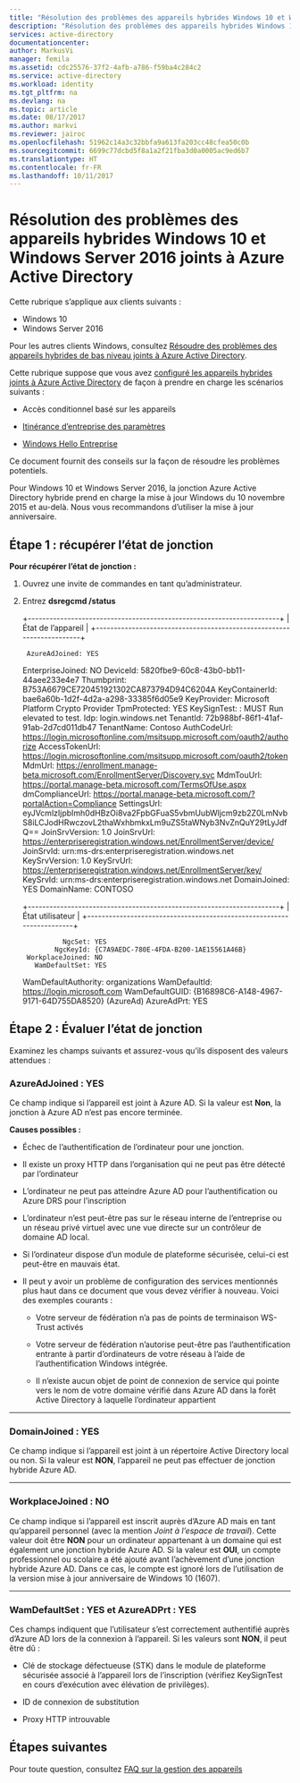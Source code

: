 ```yaml
---
title: "Résolution des problèmes des appareils hybrides Windows 10 et Windows Server 2016 joints à Azure Active Directory| Documents Microsoft"
description: "Résolution des problèmes des appareils hybrides Windows 10 et Windows Server 2016 joints à Azure Active Directory."
services: active-directory
documentationcenter: 
author: MarkusVi
manager: femila
ms.assetid: cdc25576-37f2-4afb-a786-f59ba4c284c2
ms.service: active-directory
ms.workload: identity
ms.tgt_pltfrm: na
ms.devlang: na
ms.topic: article
ms.date: 08/17/2017
ms.author: markvi
ms.reviewer: jairoc
ms.openlocfilehash: 51962c14a3c32bbfa9a613fa203cc48cfea50c0b
ms.sourcegitcommit: 6699c77dcbd5f8a1a2f21fba3d0a0005ac9ed6b7
ms.translationtype: HT
ms.contentlocale: fr-FR
ms.lasthandoff: 10/11/2017
---
```

# <a name="troubleshooting-hybrid-azure-active-directory-joined-windows-10-and-windows-server-2016-devices"></a>Résolution des problèmes des appareils hybrides Windows 10 et Windows Server 2016 joints à Azure Active Directory 

Cette rubrique s’applique aux clients suivants :

-   Windows 10
-   Windows Server 2016

Pour les autres clients Windows, consultez [Résoudre des problèmes des appareils hybrides de bas niveau joints à Azure Active Directory](device-management-troubleshoot-hybrid-join-windows-legacy.md).

Cette rubrique suppose que vous avez [configuré les appareils hybrides joints à Azure Active Directory](device-management-hybrid-azuread-joined-devices-setup.md) de façon à prendre en charge les scénarios suivants :

- Accès conditionnel basé sur les appareils

- [Itinérance d’entreprise des paramètres](active-directory-windows-enterprise-state-roaming-overview.md)

- [Windows Hello Entreprise](active-directory-azureadjoin-passport-deployment.md)


Ce document fournit des conseils sur la façon de résoudre les problèmes potentiels. 


Pour Windows 10 et Windows Server 2016, la jonction Azure Active Directory hybride prend en charge la mise à jour Windows du 10 novembre 2015 et au-delà. Nous vous recommandons d’utiliser la mise à jour anniversaire.

## <a name="step-1-retrieve-the-join-status"></a>Étape 1 : récupérer l’état de jonction 

**Pour récupérer l’état de jonction :**

1. Ouvrez une invite de commandes en tant qu’administrateur.

2. Entrez **dsregcmd /status**



    +----------------------------------------------------------------------+
    | État de l’appareil                                                    | +----------------------------------------------------------------------+
    
        AzureAdJoined: YES
     EnterpriseJoined: NO DeviceId: 5820fbe9-60c8-43b0-bb11-44aee233e4e7 Thumbprint: B753A6679CE720451921302CA873794D94C6204A KeyContainerId: bae6a60b-1d2f-4d2a-a298-33385f6d05e9 KeyProvider: Microsoft Platform Crypto Provider TpmProtected: YES KeySignTest: : MUST Run elevated to test.
                  Idp: login.windows.net TenantId: 72b988bf-86f1-41af-91ab-2d7cd011db47 TenantName: Contoso AuthCodeUrl: https://login.microsoftonline.com/msitsupp.microsoft.com/oauth2/authorize AccessTokenUrl: https://login.microsoftonline.com/msitsupp.microsoft.com/oauth2/token MdmUrl: https://enrollment.manage-beta.microsoft.com/EnrollmentServer/Discovery.svc MdmTouUrl: https://portal.manage-beta.microsoft.com/TermsOfUse.aspx dmComplianceUrl: https://portal.manage-beta.microsoft.com/?portalAction=Compliance SettingsUrl: eyJVcmlzIjpbImh0dHBzOi8va2FpbGFuaS5vbmUubWljcm9zb2Z0LmNvbS8iLCJodHRwczovL2thaWxhbmkxLm9uZS5taWNyb3NvZnQuY29tLyJdfQ== JoinSrvVersion: 1.0 JoinSrvUrl: https://enterpriseregistration.windows.net/EnrollmentServer/device/ JoinSrvId: urn:ms-drs:enterpriseregistration.windows.net KeySrvVersion: 1.0 KeySrvUrl: https://enterpriseregistration.windows.net/EnrollmentServer/key/ KeySrvId: urn:ms-drs:enterpriseregistration.windows.net DomainJoined: YES DomainName: CONTOSO
    
    +----------------------------------------------------------------------+
    | État utilisateur                                                         | +----------------------------------------------------------------------+
    
                 NgcSet: YES
               NgcKeyId: {C7A9AEDC-780E-4FDA-B200-1AE15561A46B}
        WorkplaceJoined: NO
          WamDefaultSet: YES
    WamDefaultAuthority: organizations         WamDefaultId: https://login.microsoft.com       WamDefaultGUID: {B16898C6-A148-4967-9171-64D755DA8520} (AzureAd)           AzureAdPrt: YES



## <a name="step-2-evaluate-the-join-status"></a>Étape 2 : Évaluer l’état de jonction 

Examinez les champs suivants et assurez-vous qu’ils disposent des valeurs attendues :

### <a name="azureadjoined--yes"></a>AzureAdJoined : YES  

Ce champ indique si l’appareil est joint à Azure AD. Si la valeur est **Non**, la jonction à Azure AD n’est pas encore terminée. 

**Causes possibles :**

- Échec de l’authentification de l’ordinateur pour une jonction.

- Il existe un proxy HTTP dans l’organisation qui ne peut pas être détecté par l’ordinateur

- L’ordinateur ne peut pas atteindre Azure AD pour l’authentification ou Azure DRS pour l’inscription

- L’ordinateur n’est peut-être pas sur le réseau interne de l’entreprise ou un réseau privé virtuel avec une vue directe sur un contrôleur de domaine AD local.

- Si l’ordinateur dispose d’un module de plateforme sécurisée, celui-ci est peut-être en mauvais état.

- Il peut y avoir un problème de configuration des services mentionnés plus haut dans ce document que vous devez vérifier à nouveau. Voici des exemples courants :

    - Votre serveur de fédération n’a pas de points de terminaison WS-Trust activés

    - Votre serveur de fédération n’autorise peut-être pas l’authentification entrante à partir d’ordinateurs de votre réseau à l’aide de l’authentification Windows intégrée.

    - Il n’existe aucun objet de point de connexion de service qui pointe vers le nom de votre domaine vérifié dans Azure AD dans la forêt Active Directory à laquelle l’ordinateur appartient

---

### <a name="domainjoined--yes"></a>DomainJoined : YES  

Ce champ indique si l’appareil est joint à un répertoire Active Directory local ou non. Si la valeur est **NON**, l’appareil ne peut pas effectuer de jonction hybride Azure AD.  

---

### <a name="workplacejoined--no"></a>WorkplaceJoined : NO  

Ce champ indique si l’appareil est inscrit auprès d’Azure AD mais en tant qu’appareil personnel (avec la mention *Joint à l’espace de travail*). Cette valeur doit être **NON** pour un ordinateur appartenant à un domaine qui est également une jonction hybride Azure AD. Si la valeur est **OUI**, un compte professionnel ou scolaire a été ajouté avant l’achèvement d’une jonction hybride Azure AD. Dans ce cas, le compte est ignoré lors de l’utilisation de la version mise à jour anniversaire de Windows 10 (1607).

---

### <a name="wamdefaultset--yes-and-azureadprt--yes"></a>WamDefaultSet : YES et AzureADPrt : YES
  
Ces champs indiquent que l’utilisateur s’est correctement authentifié auprès d’Azure AD lors de la connexion à l’appareil. Si les valeurs sont **NON**, il peut être dû :

- Clé de stockage défectueuse (STK) dans le module de plateforme sécurisée associé à l’appareil lors de l’inscription (vérifiez KeySignTest en cours d’exécution avec élévation de privilèges).

- ID de connexion de substitution

- Proxy HTTP introuvable

## <a name="next-steps"></a>Étapes suivantes

Pour toute question, consultez [FAQ sur la gestion des appareils](device-management-faq.md) 